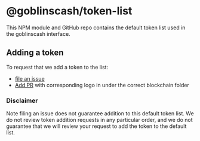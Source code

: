 # @goblinscash/token-list

This NPM module and GitHub repo contains the default token list used in the goblinscash interface.

## Adding a token

To request that we add a token to the list:
  + [file an issue](https://github.com/goblinscash/token-list/issues/new?assignees=&labels=token+request&template=token-request.md&title=Add+%7BTOKEN_SYMBOL%7D%3A+%7BTOKEN_NAME%7D)
  + [Add PR](https://github.com/goblinscash/assets) with corresponding logo in under the correct blockchain folder

### Disclaimer

Note filing an issue does not guarantee addition to this default token list.
We do not review token addition requests in any particular order, and we do not
guarantee that we will review your request to add the token to the default list.
